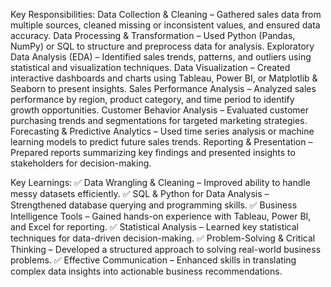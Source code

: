 Key Responsibilities:
Data Collection & Cleaning – Gathered sales data from multiple sources, cleaned missing or inconsistent values, and ensured data accuracy.
Data Processing & Transformation – Used Python (Pandas, NumPy) or SQL to structure and preprocess data for analysis.
Exploratory Data Analysis (EDA) – Identified sales trends, patterns, and outliers using statistical and visualization techniques.
Data Visualization – Created interactive dashboards and charts using Tableau, Power BI, or Matplotlib & Seaborn to present insights.
Sales Performance Analysis – Analyzed sales performance by region, product category, and time period to identify growth opportunities.
Customer Behavior Analysis – Evaluated customer purchasing trends and segmentations for targeted marketing strategies.
Forecasting & Predictive Analytics – Used time series analysis or machine learning models to predict future sales trends.
Reporting & Presentation – Prepared reports summarizing key findings and presented insights to stakeholders for decision-making.

Key Learnings:
✅ Data Wrangling & Cleaning – Improved ability to handle messy datasets efficiently.
✅ SQL & Python for Data Analysis – Strengthened database querying and programming skills.
✅ Business Intelligence Tools – Gained hands-on experience with Tableau, Power BI, and Excel for reporting.
✅ Statistical Analysis – Learned key statistical techniques for data-driven decision-making.
✅ Problem-Solving & Critical Thinking – Developed a structured approach to solving real-world business problems.
✅ Effective Communication – Enhanced skills in translating complex data insights into actionable business recommendations.
